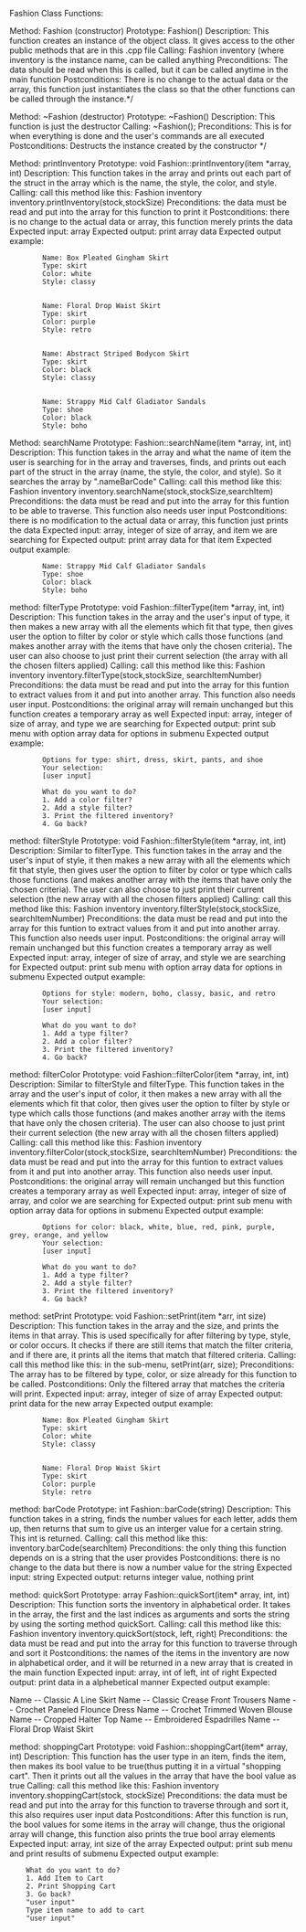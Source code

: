 Fashion Class Functions:

Method: Fashion (constructor)
Prototype: Fashion()
Description: This function creates an instance of the object class. It gives access to the other public methods that are in this .cpp file
Calling: Fashion inventory (where inventory is the instance name, can be called anything
Preconditions: The data should be read when this is called, but it can be called anytime in the main function
Postconditions: There is no change to the actual data or the array, this function just instantiates the class so that the other functions can be called through the instance.*/


Method: ~Fashion  (destructor)
Prototype: ~Fashion()
Description: This function is just the destructor
Calling: ~Fashion();
Preconditions: This is for when everything is done and the user's commands are all executed
Postconditions: Destructs the instance created by the constructor */


Method:   printInventory
Prototype: void Fashion::printInventory(item *array, int)
Description: This function takes in the array and prints out each part of the struct in the array which is the name, the style, the color, and style.
Calling: call this method like this: 
Fashion inventory
inventory.printInventory(stock,stockSize)
Preconditions: the data must be read and put into the array for this function to print it
Postconditions: there is no change to the actual data or array, this function merely prints the data
Expected input: array
Expected output: print array data
Expected output example:

			Name: Box Pleated Gingham Skirt
			Type: skirt
			Color: white
			Style: classy


			Name: Floral Drop Waist Skirt
			Type: skirt
			Color: purple
			Style: retro


			Name: Abstract Striped Bodycon Skirt
			Type: skirt
			Color: black
			Style: classy


			Name: Strappy Mid Calf Gladiator Sandals
			Type: shoe
			Color: black
			Style: boho


Method:      searchName
Prototype: Fashion::searchName(item *array, int, int)
Description: This function takes in the array and what the name of item the user is searching for in the array
and traverses, finds, and prints out each part of the struct in the array (name, the style, the color, and style). So it searches the array by ".nameBarCode"
Calling: call this method like this: 
Fashion inventory
inventory.searchName(stock,stockSize,searchItem)
Preconditions: the data must be read and put into the array for this funtion to be able to traverse. This function also needs user input
Postconditions: there is no modification to the actual data or array, this function just prints the data
Expected input: array, integer of size of array, and item we are searching for
Expected output: print array data for that item
Expected output example:

			Name: Strappy Mid Calf Gladiator Sandals
			Type: shoe
			Color: black
			Style: boho


method:    filterType
Prototype: void Fashion::filterType(item *array, int, int)
Description: This function takes in the array and the user's input of type, it then makes a new array with all the elements which fit that type, then gives
user the option to filter by color or style which calls those functions (and makes another array with the items that have only the chosen criteria). The user
can also choose to just print their current selection (the array with all the chosen filters applied)
Calling: call this method like this:
Fashion inventory 
inventory.filterType(stock,stockSize, searchItemNumber)
Preconditions: the data must be read and put into the array for this funtion to extract values from it and put into another array. This function also needs
user input.
Postconditions: the original array will remain unchanged but this function creates a temporary array as well 
Expected input: array, integer of size of array, and type we are searching for
Expected output: print sub menu with option array data for options in submenu
Expected output example:

			Options for type: shirt, dress, skirt, pants, and shoe
			Your selection:
			[user input]
			
			What do you want to do?
			1. Add a color filter?
			2. Add a style filter?
			3. Print the filtered inventory?
			4. Go back?


method:    filterStyle
Prototype: void Fashion::filterStyle(item *array, int, int)
Description: Similar to filterType. This function takes in the array and the user's input of style, it then makes a new array with all the elements which fit that
style, then gives user the option to filter by color or type which calls those functions (and makes another array with the items that have only the chosen criteria).
The user can also choose to just print their current selection (the new array with all the chosen filters applied)
Calling: call this method like this: 
Fashion inventory
inventory.filterStyle(stock,stockSize, searchItemNumber)
Preconditions: the data must be read and put into the array for this funtion to extract values from it and put into another array. This function also needs user input.
Postconditions: the original array will remain unchanged but this function creates a temporary array as well 
Expected input: array, integer of size of array, and style we are searching for
Expected output: print sub menu with option array data for options in submenu
Expected output example:

			Options for style: modern, boho, classy, basic, and retro
			Your selection:
			[user input]
			
			What do you want to do?
			1. Add a type filter?
			2. Add a color filter?
			3. Print the filtered inventory?
			4. Go back?


method:     filterColor
Prototype: void Fashion::filterColor(item *array, int, int)
Description: Similar to filterStyle and filterType. This function takes in the array and the user's input of color, it then makes a new array with all the elements
which fit that color, then gives user the option to filter by style or type which calls those functions (and makes another array with the items that have only the
chosen criteria). The user can also choose to just print their current selection (the new array with all the chosen filters applied)
Calling: call this method like this: 
Fashion inventory
inventory.filterColor(stock,stockSize, searchItemNumber)
Preconditions: the data must be read and put into the array for this funtion to extract values from it and put into another array. This function also needs user input.
Postconditions: the original array will remain unchanged but this function creates a temporary array as well
Expected input: array, integer of size of array, and color we are searching for
Expected output: print sub menu with option array data for options in submenu
Expected output example:

			Options for color: black, white, blue, red, pink, purple, grey, orange, and yellow
			Your selection:
			[user input]
			
			What do you want to do?
			1. Add a type filter?
			2. Add a style filter?
			3. Print the filtered inventory?
			4. Go back?
			

method:     setPrint
Prototype: void Fashion::setPrint(item *arr, int size)
Description: This function takes in the array and the size, and prints the items in that array. This is used
specifically for after filtering by type, style, or color occurs. It checks if there are still items that match
the filter criteria, and if there are, it prints all the items that match that filtered criteria.
Calling: call this method like this: in the sub-menu, setPrint(arr, size);
Preconditions: The array has to be filtered by type, color, or size already for this function to be called.
Postconditions: Only the filtered array that matches the criteria will print. 
Expected input: array, integer of size of array
Expected output: print data for the new array
Expected output example: 

			Name: Box Pleated Gingham Skirt
			Type: skirt
			Color: white
			Style: classy


			Name: Floral Drop Waist Skirt
			Type: skirt
			Color: purple
			Style: retro


method:    barCode
Prototype: int Fashion::barCode(string)
Description: This function takes in a string, finds the number values for each letter, adds them up, then returns that sum to give us an interger value for a
certain string. This int is returned.
Calling: call this method like this: inventory.barCode(searchItem)
Preconditions: the only thing this function depends on is a string that the user provides
Postconditions: there is no change to the data but there is now a number value for the string
Expected input: string
Expected output: returns integer value, nothing print


method:   quickSort
Prototype: array Fashion::quickSort(item* array, int, int)
Description: This function sorts the inventory in alphabetical order. It takes in the array, the first and the
last indices as arguments and sorts the string by using the sorting method quickSort.
Calling: call this method like this: 
Fashion inventory
inventory.quickSort(stock, left, right)
Preconditions: the data must be read and put into the array for this function to traverse through and sort it
Postconditions: the names of the items in the inventory are now in alphabetical order, and it will be returned in a new array that is created in the main function 
Expected input: array, int of left, int of right
Expected output: print data in a alphebetical manner
Expected output example:

Name -- Classic A Line Skirt
Name -- Classic Crease Front Trousers
Name -- Crochet Paneled Flounce Dress
Name -- Crochet Trimmed Woven Blouse
Name -- Cropped Halter Top
Name -- Embroidered Espadrilles
Name -- Floral Drop Waist Skirt


method:     shoppingCart
Prototype: void Fashion::shoppingCart(item* array, int)
Description: This function has the user type in an item, finds the item, then makes its bool value to be true(thus putting it in a virtual "shopping cart".
Then it prints out all the values in the array that have the bool value as true
Calling: call this method like this: 
Fashion inventory
inventory.shoppingCart(stock, stockSize)
Preconditions: the data must be read and put into the array for this function to traverse through and sort it, this also requires user input data
Postconditions:  After this function is run, the bool values for some items in the array will change, thus the origional array will change, this function also 
prints the true bool array elements 
Expected input: array, int size of the array
Expected output: print sub menu and print results of submenu
Expected output example:

		What do you want to do?
		1. Add Item to Cart
		2. Print Shopping Cart
		3. Go back?
		"user input"
		Type item name to add to cart
		"user input"
		

		



